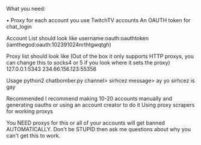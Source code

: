What you need:

•   Proxy for each account you use
   TwitchTV accounts
   An OAUTH token for chat_login

Account List should look like
   username:oauth:oauthtoken (iamthegod:oauth:102391024nrthtgwqtgh)

Proxy list should look like (Out of the box it only supports HTTP proxys, you can change this to socks4 or 5 if you look where it sets the proxy)
   127.0.0.1:5343
   234.66.156.123:55356

Usage
   python2 chatbomber.py
   channel> sirhcez
   message> ay yo sirhcez is gay

Recommended
I recommend making 10-20 accounts manually and generating oauths or using an account creator to do it
Using proxy scrapers for working proxys

You NEED proxys for this or all of your accounts will get banned AUTOMATICALLY. Don't be STUPID then ask me questions about why you can't get this to work.
